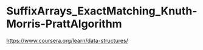 # SuffixArrays_ExactMatching_Knuth-Morris-PrattAlgorithm
https://www.coursera.org/learn/data-structures/
